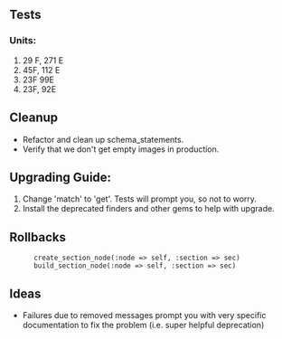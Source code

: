 ## Tests

### Units:
1. 29 F, 271 E
2. 45F, 112 E
3. 23F 99E
4. 23F, 92E

## Cleanup

* Refactor and clean up schema_statements.
* Verify that we don't get empty images in production.

## Upgrading Guide:

1. Change 'match' to 'get'. Tests will prompt you, so not to worry.
2. Install the deprecated finders and other gems to help with upgrade.

## Rollbacks

          create_section_node(:node => self, :section => sec)
          build_section_node(:node => self, :section => sec)


## Ideas

* Failures due to removed messages prompt you with very specific documentation to fix the problem (i.e. super helpful deprecation)
